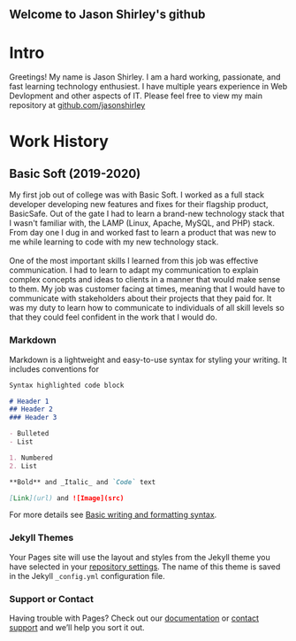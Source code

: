 ## Welcome to Jason Shirley's github

# Intro

Greetings! My name is Jason Shirley. I am a hard working, passionate, and fast learning technology enthusiest. I have multiple years experience in Web Devlopment and other aspects of IT. Please feel free to view my main repository at [github.com/jasonshirley](github.com/jasonshirley)

# Work History

## Basic Soft (2019-2020)
My first job out of college was with Basic Soft. I worked as a full stack developer developing new features and fixes for their flagship product, BasicSafe. Out of the gate I had to learn a brand-new technology stack that I wasn't familiar with, the LAMP (Linux, Apache, MySQL, and PHP) stack. From day one I dug in and worked fast to learn a product that was new to me while learning to code with my new technology stack.
<br>
<br>
One of the most important skills I learned from this job was effective communication. I had to learn to adapt my communication to explain complex concepts and ideas to clients in a manner that would make sense to them.  My job was customer facing at times, meaning that I would have to communicate with stakeholders about their projects that they paid for. It was my duty to learn how to communicate to individuals of all skill levels so that they could feel confident in the work that I would do.


### Markdown

Markdown is a lightweight and easy-to-use syntax for styling your writing. It includes conventions for

```markdown
Syntax highlighted code block

# Header 1
## Header 2
### Header 3

- Bulleted
- List

1. Numbered
2. List

**Bold** and _Italic_ and `Code` text

[Link](url) and ![Image](src)
```

For more details see [Basic writing and formatting syntax](https://docs.github.com/en/github/writing-on-github/getting-started-with-writing-and-formatting-on-github/basic-writing-and-formatting-syntax).

### Jekyll Themes

Your Pages site will use the layout and styles from the Jekyll theme you have selected in your [repository settings](https://github.com/JasonShirley/jasonshirley.github.io/settings/pages). The name of this theme is saved in the Jekyll `_config.yml` configuration file.

### Support or Contact

Having trouble with Pages? Check out our [documentation](https://docs.github.com/categories/github-pages-basics/) or [contact support](https://support.github.com/contact) and we’ll help you sort it out.

